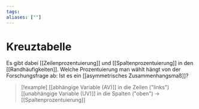 ```yaml
---
tags:
aliases: [""]
---
```


# Kreuztabelle




Es gibt dabei [[Zeilenprozentuierung]] und [[Spaltenprozentuierung]] in den [[Randhäufigkeiten]].
Welche Prozentuierung man wählt hängt von der Forschungsfrage ab: Ist es ein [[asymmetrisches Zusammenhangsmaß]]?
> [!example]
> [[abhängige Variable (AV)]] in die Zeilen ("links")
[[unabhängige Variable (UV)]] in die Spalten ("oben")
-> [[Spaltenprozentuierung]]
 